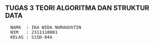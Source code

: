 ## TUGAS 3 TEORI ALGORITMA DAN STRUKTUR DATA

<pre>
  NAMA  : IKA WIDA NURAGUSTIN
  NIM   : 2311110001
  KELAS : S1SD-04A
</pre>
